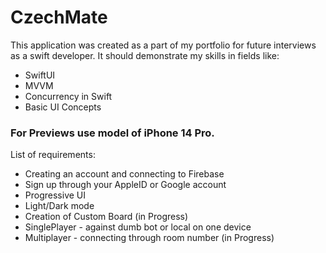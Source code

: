 # CzechMate

This application was created as a part of my portfolio for future interviews as a swift developer.
It should demonstrate my skills in fields like:
<ul>
<li>SwiftUI</li>
<li>MVVM</li>
<li>Concurrency in Swift</li>
<li>Basic UI Concepts</li>
</ul>

<h3><b>For Previews use model of iPhone 14 Pro.</b></h3>

List of requirements:
<ul>
<li>Creating an account and connecting to Firebase</li>
<li>Sign up through your AppleID or Google account</li>
<li>Progressive UI</li>
<li>Light/Dark mode</li>
<li>Creation of Custom Board (in Progress)</li>
<li>SinglePlayer - against dumb bot or local on one device</li>
<li>Multiplayer - connecting through room number (in Progress)</li>
</ul>
